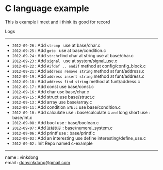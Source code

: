 # C language example

This is example i meet and i think its good for record

Logs

--- 

- `2012-09-26` : Add `strcmp ` use at base/char.c
- `2012-09-25` : Add `goto ` use at base/condition.c
- `2012-09-24` : Add `strchr`find char at string use at base/char.c
- `2012-09-23` : Add `signal ` use at system/signal_use.c
- `2012-09-22` : Add `#ifdef .. endif` method at config/config_block.c
- `2012-09-21` : Add `address remove string` method at funt/address.c
- `2012-09-19` : Add `address insert string` method at funt/address.c
- `2012-09-18` : Add `address find string` method at funt/address.c
- `2012-09-17` : Add const use base/const.c
- `2012-09-16` : Add char use base/char.c
- `2012-09-15` : Add struct use base/struct.c
- `2012-09-13` : Add array use base/array.c
- `2012-09-11` : Add condition `a?b:c` use base/condition.c
- `2012-09-10` : Add calculate use : base/calculate.c `and` long short use : base/int.c
- `2012-09-08` : Add bool use : base/boolean.c
- `2012-09-07` : Add `进制表示` : base/numeral_system.c
- `2012-09-06` : Add printf use : base/printf.c
- `2012-09-03` : Add an interesting use define interesting/define_use.c
- `2012-09-02` : Init Repo named c-example


----------
name  : vinkdong  
email : donvinkdong@gmail.com
